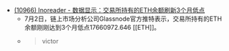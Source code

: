 - [(10966) Inoreader - 数据显示：交易所持有的ETH余额刷新3个月低点](https://www.inoreader.com/article/3a9c6e786b6e230d-eth3)
    - 7月2日，链上市场分析公司Glassnode官方推特表示，交易所持有的ETH余额刚刚达到3个月低点17660972.646 [[ETH]]。
    - > victor 
